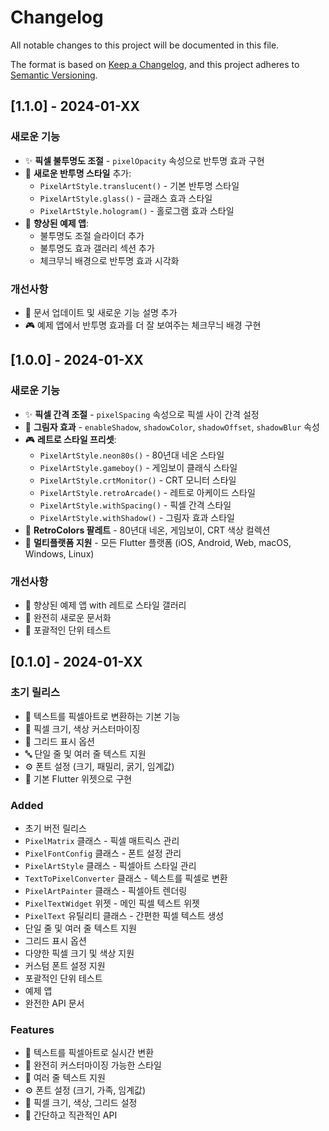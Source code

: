 # Changelog

All notable changes to this project will be documented in this file.

The format is based on [Keep a Changelog](https://keepachangelog.com/en/1.0.0/),
and this project adheres to [Semantic Versioning](https://semver.org/spec/v2.0.0.html).

## [1.1.0] - 2024-01-XX

### 새로운 기능
- ✨ **픽셀 불투명도 조절** - `pixelOpacity` 속성으로 반투명 효과 구현
- 🎨 **새로운 반투명 스타일** 추가:
  - `PixelArtStyle.translucent()` - 기본 반투명 스타일
  - `PixelArtStyle.glass()` - 글래스 효과 스타일
  - `PixelArtStyle.hologram()` - 홀로그램 효과 스타일
- 🔧 **향상된 예제 앱**:
  - 불투명도 조절 슬라이더 추가
  - 불투명도 효과 갤러리 섹션 추가
  - 체크무늬 배경으로 반투명 효과 시각화

### 개선사항
- 📖 문서 업데이트 및 새로운 기능 설명 추가
- 🎮 예제 앱에서 반투명 효과를 더 잘 보여주는 체크무늬 배경 구현

## [1.0.0] - 2024-01-XX

### 새로운 기능
- ✨ **픽셀 간격 조절** - `pixelSpacing` 속성으로 픽셀 사이 간격 설정
- 🌟 **그림자 효과** - `enableShadow`, `shadowColor`, `shadowOffset`, `shadowBlur` 속성
- 🎮 **레트로 스타일 프리셋**:
  - `PixelArtStyle.neon80s()` - 80년대 네온 스타일
  - `PixelArtStyle.gameboy()` - 게임보이 클래식 스타일
  - `PixelArtStyle.crtMonitor()` - CRT 모니터 스타일
  - `PixelArtStyle.retroArcade()` - 레트로 아케이드 스타일
  - `PixelArtStyle.withSpacing()` - 픽셀 간격 스타일
  - `PixelArtStyle.withShadow()` - 그림자 효과 스타일
- 🎨 **RetroColors 팔레트** - 80년대 네온, 게임보이, CRT 색상 컬렉션
- 📱 **멀티플랫폼 지원** - 모든 Flutter 플랫폼 (iOS, Android, Web, macOS, Windows, Linux)

### 개선사항
- 🔧 향상된 예제 앱 with 레트로 스타일 갤러리
- 📖 완전히 새로운 문서화
- 🧪 포괄적인 단위 테스트

## [0.1.0] - 2024-01-XX

### 초기 릴리스
- 📝 텍스트를 픽셀아트로 변환하는 기본 기능
- 🎨 픽셀 크기, 색상 커스터마이징
- 📐 그리드 표시 옵션
- 🔤 단일 줄 및 여러 줄 텍스트 지원
- ⚙️ 폰트 설정 (크기, 패밀리, 굵기, 임계값)
- 📱 기본 Flutter 위젯으로 구현

### Added
- 초기 버전 릴리스
- `PixelMatrix` 클래스 - 픽셀 매트릭스 관리
- `PixelFontConfig` 클래스 - 폰트 설정 관리
- `PixelArtStyle` 클래스 - 픽셀아트 스타일 관리
- `TextToPixelConverter` 클래스 - 텍스트를 픽셀로 변환
- `PixelArtPainter` 클래스 - 픽셀아트 렌더링
- `PixelTextWidget` 위젯 - 메인 픽셀 텍스트 위젯
- `PixelText` 유틸리티 클래스 - 간편한 픽셀 텍스트 생성
- 단일 줄 및 여러 줄 텍스트 지원
- 그리드 표시 옵션
- 다양한 픽셀 크기 및 색상 지원
- 커스텀 폰트 설정 지원
- 포괄적인 단위 테스트
- 예제 앱
- 완전한 API 문서

### Features
- 📝 텍스트를 픽셀아트로 실시간 변환
- 🎨 완전히 커스터마이징 가능한 스타일
- 📏 여러 줄 텍스트 지원
- ⚙️ 폰트 설정 (크기, 가족, 임계값)
- 🔧 픽셀 크기, 색상, 그리드 설정
- 🚀 간단하고 직관적인 API
